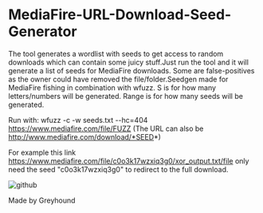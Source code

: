 # MediaFire-URL-Download-Seed-Generator
The tool generates a wordlist with seeds to get access to random downloads which can contain some juicy stuff.Just run the tool and it will 
generate a list of seeds for MediaFire downloads. Some are false-positives as the owner could have removed the file/folder.Seedgen made for MediaFire fishing in combination with wfuzz. S is for how many letters/numbers will be generated. Range is for how many seeds will be generated.

Run with: wfuzz -c -w seeds.txt --hc=404 https://www.mediafire.com/file/FUZZ (The URL can also be http://www.mediafire.com/download/*SEED*)

For example this link https://www.mediafire.com/file/c0o3k17wzxiq3g0/xor_output.txt/file only need the seed "c0o3k17wzxiq3g0" to redirect to the full download.


![github](https://user-images.githubusercontent.com/63813294/162187569-ac217b84-3466-4553-99c3-0e3282fa8fea.png)

Made by Greyhound

